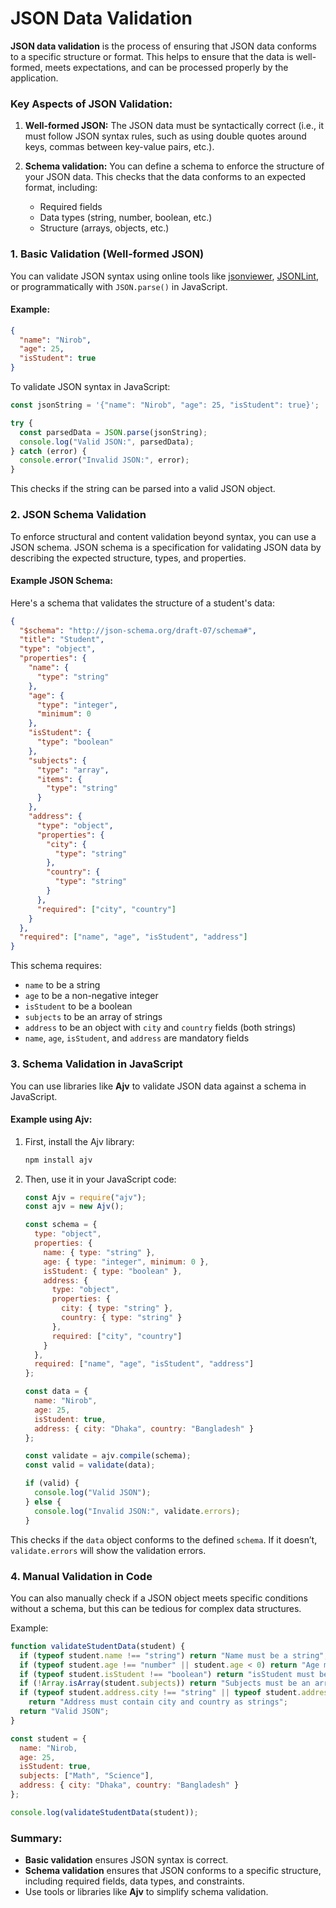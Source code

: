 # JSON Data Validation

**JSON data validation** is the process of ensuring that JSON data conforms to a specific structure or format. This helps to ensure that the data is well-formed, meets expectations, and can be processed properly by the application.

### Key Aspects of JSON Validation:
1. **Well-formed JSON:** 
   The JSON data must be syntactically correct (i.e., it must follow JSON syntax rules, such as using double quotes around keys, commas between key-value pairs, etc.).

2. **Schema validation:** 
   You can define a schema to enforce the structure of your JSON data. This checks that the data conforms to an expected format, including:
   - Required fields
   - Data types (string, number, boolean, etc.)
   - Structure (arrays, objects, etc.)

### 1. **Basic Validation (Well-formed JSON)**
You can validate JSON syntax using online tools like [jsonviewer](https://codebeautify.org/jsonviewer), [JSONLint](https://jsonlint.com/), or programmatically with `JSON.parse()` in JavaScript.

#### Example:

```json
{
  "name": "Nirob",
  "age": 25,
  "isStudent": true
}
```

To validate JSON syntax in JavaScript:
```js
const jsonString = '{"name": "Nirob", "age": 25, "isStudent": true}';

try {
  const parsedData = JSON.parse(jsonString);
  console.log("Valid JSON:", parsedData);
} catch (error) {
  console.error("Invalid JSON:", error);
}
```

This checks if the string can be parsed into a valid JSON object.

### 2. **JSON Schema Validation**
To enforce structural and content validation beyond syntax, you can use a JSON schema. JSON schema is a specification for validating JSON data by describing the expected structure, types, and properties.

#### Example JSON Schema:
Here's a schema that validates the structure of a student's data:

```json
{
  "$schema": "http://json-schema.org/draft-07/schema#",
  "title": "Student",
  "type": "object",
  "properties": {
    "name": {
      "type": "string"
    },
    "age": {
      "type": "integer",
      "minimum": 0
    },
    "isStudent": {
      "type": "boolean"
    },
    "subjects": {
      "type": "array",
      "items": {
        "type": "string"
      }
    },
    "address": {
      "type": "object",
      "properties": {
        "city": {
          "type": "string"
        },
        "country": {
          "type": "string"
        }
      },
      "required": ["city", "country"]
    }
  },
  "required": ["name", "age", "isStudent", "address"]
}
```

This schema requires:
- `name` to be a string
- `age` to be a non-negative integer
- `isStudent` to be a boolean
- `subjects` to be an array of strings
- `address` to be an object with `city` and `country` fields (both strings)
- `name`, `age`, `isStudent`, and `address` are mandatory fields

### 3. **Schema Validation in JavaScript**
You can use libraries like **Ajv** to validate JSON data against a schema in JavaScript.

#### Example using Ajv:
1. First, install the Ajv library:

   ```bash
   npm install ajv
   ```

2. Then, use it in your JavaScript code:

   ```js
   const Ajv = require("ajv");
   const ajv = new Ajv();

   const schema = {
     type: "object",
     properties: {
       name: { type: "string" },
       age: { type: "integer", minimum: 0 },
       isStudent: { type: "boolean" },
       address: {
         type: "object",
         properties: {
           city: { type: "string" },
           country: { type: "string" }
         },
         required: ["city", "country"]
       }
     },
     required: ["name", "age", "isStudent", "address"]
   };

   const data = {
     name: "Nirob",
     age: 25,
     isStudent: true,
     address: { city: "Dhaka", country: "Bangladesh" }
   };

   const validate = ajv.compile(schema);
   const valid = validate(data);

   if (valid) {
     console.log("Valid JSON");
   } else {
     console.log("Invalid JSON:", validate.errors);
   }
   ```

This checks if the `data` object conforms to the defined `schema`. If it doesn’t, `validate.errors` will show the validation errors.

### 4. **Manual Validation in Code**
You can also manually check if a JSON object meets specific conditions without a schema, but this can be tedious for complex data structures.

Example:

```js
function validateStudentData(student) {
  if (typeof student.name !== "string") return "Name must be a string";
  if (typeof student.age !== "number" || student.age < 0) return "Age must be a positive number";
  if (typeof student.isStudent !== "boolean") return "isStudent must be a boolean";
  if (!Array.isArray(student.subjects)) return "Subjects must be an array";
  if (typeof student.address.city !== "string" || typeof student.address.country !== "string")
    return "Address must contain city and country as strings";
  return "Valid JSON";
}

const student = {
  name: "Nirob,
  age: 25,
  isStudent: true,
  subjects: ["Math", "Science"],
  address: { city: "Dhaka", country: "Bangladesh" }
};

console.log(validateStudentData(student));
```

### Summary:
- **Basic validation** ensures JSON syntax is correct.
- **Schema validation** ensures that JSON conforms to a specific structure, including required fields, data types, and constraints.
- Use tools or libraries like **Ajv** to simplify schema validation.